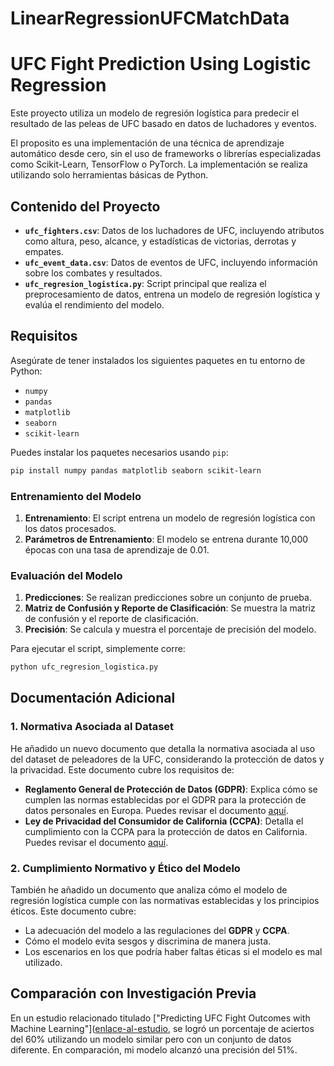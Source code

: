 # LinearRegressionUFCMatchData
# UFC Fight Prediction Using Logistic Regression

Este proyecto utiliza un modelo de regresión logística para predecir el resultado de las peleas de UFC basado en datos de luchadores y eventos.

El proposito es una implementación de una técnica de aprendizaje automático desde cero, sin el uso de frameworks o librerías especializadas como Scikit-Learn, TensorFlow o PyTorch. La implementación se realiza utilizando solo herramientas básicas de Python.

## Contenido del Proyecto

- **`ufc_fighters.csv`**: Datos de los luchadores de UFC, incluyendo atributos como altura, peso, alcance, y estadísticas de victorias, derrotas y empates.
- **`ufc_event_data.csv`**: Datos de eventos de UFC, incluyendo información sobre los combates y resultados.
- **`ufc_regresion_logistica.py`**: Script principal que realiza el preprocesamiento de datos, entrena un modelo de regresión logística y evalúa el rendimiento del modelo.

## Requisitos

Asegúrate de tener instalados los siguientes paquetes en tu entorno de Python:

- `numpy`
- `pandas`
- `matplotlib`
- `seaborn`
- `scikit-learn`

Puedes instalar los paquetes necesarios usando `pip`:

```bash
pip install numpy pandas matplotlib seaborn scikit-learn
```
### Entrenamiento del Modelo

1. **Entrenamiento**: El script entrena un modelo de regresión logística con los datos procesados.
2. **Parámetros de Entrenamiento**: El modelo se entrena durante 10,000 épocas con una tasa de aprendizaje de 0.01.

### Evaluación del Modelo

1. **Predicciones**: Se realizan predicciones sobre un conjunto de prueba.
2. **Matriz de Confusión y Reporte de Clasificación**: Se muestra la matriz de confusión y el reporte de clasificación.
3. **Precisión**: Se calcula y muestra el porcentaje de precisión del modelo.

Para ejecutar el script, simplemente corre:

```bash
python ufc_regresion_logistica.py
```
## Documentación Adicional

### 1. Normativa Asociada al Dataset

He añadido un nuevo documento que detalla la normativa asociada al uso del dataset de peleadores de la UFC, considerando la protección de datos y la privacidad. Este documento cubre los requisitos de:

- **Reglamento General de Protección de Datos (GDPR)**: Explica cómo se cumplen las normas establecidas por el GDPR para la protección de datos personales en Europa. Puedes revisar el documento [aquí](ruta/al/documento/normativa_dataset_gdpr.pdf).
- **Ley de Privacidad del Consumidor de California (CCPA)**: Detalla el cumplimiento con la CCPA para la protección de datos en California. Puedes revisar el documento [aquí](ruta/al/documento/normativa_dataset_ccpa.pdf).

### 2. Cumplimiento Normativo y Ético del Modelo

También he añadido un documento que analiza cómo el modelo de regresión logística cumple con las normativas establecidas y los principios éticos. Este documento cubre:

- La adecuación del modelo a las regulaciones del **GDPR** y **CCPA**.
- Cómo el modelo evita sesgos y discrimina de manera justa.
- Los escenarios en los que podría haber faltas éticas si el modelo es mal utilizado.

## Comparación con Investigación Previa

En un estudio relacionado titulado ["Predicting UFC Fight Outcomes with Machine Learning"]([enlace-al-estudio](https://kth.diva-portal.org/smash/get/diva2:1878726/FULLTEXT01.pdf), se logró un porcentaje de aciertos del 60% utilizando un modelo similar pero con un conjunto de datos diferente. En comparación, mi modelo alcanzó una precisión del 51%.


